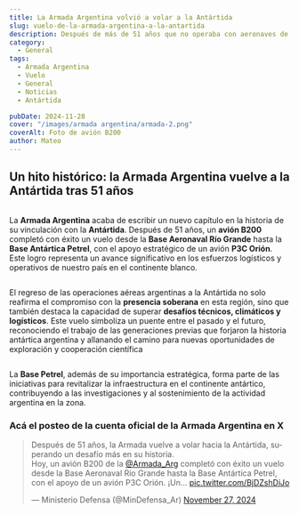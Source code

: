 ```yaml
---
title: La Armada Argentina volvió a volar a la Antártida
slug: vuelo-de-la-armada-argentina-a-la-antartida
description: Después de más de 51 años que no operaba con aeronaves de ala fija desde la Antártida.
category:
  - General
tags:
  - Armada Argentina
  - Vuelo
  - General
  - Noticias
  - Antártida

pubDate: 2024-11-28
cover: "/images/armada argentina/armada-2.png"
coverAlt: Foto de avión B200
author: Mateo
---
```


## Un hito histórico: la Armada Argentina vuelve a la Antártida tras 51 años

<img src="/images/armada argentina/armada3.png" alt="">

La **Armada Argentina** acaba de escribir un nuevo capítulo en la historia de su vinculación con la **Antártida**. Después de 51 años, un **avión B200** completó con éxito un vuelo desde la **Base Aeronaval Río Grande** hasta la **Base Antártica Petrel**, con el apoyo estratégico de un avión **P3C Orión**. Este logro representa un avance significativo en los esfuerzos logísticos y operativos de nuestro país en el continente blanco.

<img src="/images/armada argentina/armada4.png" alt="">

El regreso de las operaciones aéreas argentinas a la Antártida no solo reafirma el compromiso con la **presencia soberana** en esta región, sino que también destaca la capacidad de superar **desafíos técnicos, climáticos y logísticos**. Este vuelo simboliza un puente entre el pasado y el futuro, reconociendo el trabajo de las generaciones previas que forjaron la historia antártica argentina y allanando el camino para nuevas oportunidades de exploración y cooperación científica

<img src="/images/armada argentina/armada-antartida.jpg" alt="">

La **Base Petrel**, además de su importancia estratégica, forma parte de las iniciativas para revitalizar la infraestructura en el continente antártico, contribuyendo a las investigaciones y al sostenimiento de la actividad argentina en la zona.

### Acá el posteo de la cuenta oficial de la Armada Argentina en X

<blockquote class="twitter-tweet"><p lang="es" dir="ltr" >Después de 51 años, la Armada vuelve a volar hacia la Antártida, superando un desafío más en su historia. <br>Hoy, un avión B200 de la <a href="https://twitter.com/Armada_Arg?ref_src=twsrc%5Etfw" target="_blank">@Armada_Arg</a> completó con éxito un vuelo desde la Base Aeronaval Río Grande hasta la Base Antártica Petrel, con el apoyo de un avión P3C Orión. ¡Un… <a href="https://t.co/BjDZshDiJo">pic.twitter.com/BjDZshDiJo</a></p>&mdash; Ministerio Defensa (@MinDefensa_Ar) <a href="https://twitter.com/MinDefensa_Ar/status/1861826412509860026?ref_src=twsrc%5Etfw">November 27, 2024</a></blockquote> <script async src="https://platform.twitter.com/widgets.js" charset="utf-8"></script>

